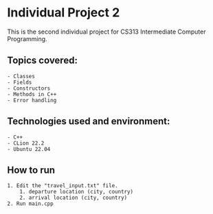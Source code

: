 # Individual Project 2

This is the second individual project for CS313 Intermediate Computer Programming.

## Topics covered:
    - Classes
    - Fields
    - Constructors
    - Methods in C++
    - Error handling

## Technologies used and environment:
    - C++
    - CLion 22.2
    - Ubuntu 22.04

## How to run
    1. Edit the "travel_input.txt" file. 
        1. departure location (city, country)
        2. arrival location (city, country) 
    2. Run main.cpp

